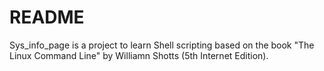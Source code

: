 # README

Sys_info_page is a project to learn Shell scripting based on the book "The Linux Command Line" by Williamn Shotts (5th Internet Edition). 
